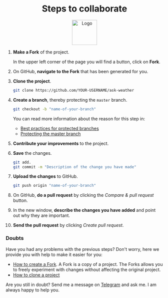 <h1 align="center">Steps to collaborate</h1>

<p align="center">
  <img src="https://cdn-icons-png.flaticon.com/512/1534/1534959.png" alt="Logo" width="80">
</p>



1. **Make a Fork** of the project.

   In the upper left corner of the page you will find a button, click on **Fork**.

2. On GitHub, **navigate to the Fork** that has been generated for you.

3. **Clone the project**.

   ```bash
   git clone https://github.com/YOUR-USERNAME/ask-weather
   ```

4. **Create a branch**, thereby protecting the `master` branch.

   ```bash
   git checkout -b "name-of-your-branch"
   ```

   You can read more information about the reason for this step in:

   - [Best practices for protected branches](https://github.community/t5/Support-Protips/Best-practices-for-protected-branches/ba-p/10224#)
   - [Protecting the master branch](https://cityofaustin.github.io/ctm-dev-workflow/protected-branches.html)

5. **Contribute your improvements** to the project.

6. **Save** the changes.

   ```bash
   git add.
   git commit -m "Description of the change you have made"
   ```

7. **Upload the changes** to GitHub.

   ```bash
   git push origin "name-of-your-branch"
   ```

8. On GitHub, **do a pull request** by clicking the _Compare & pull request_ button.

9. In the new window, **describe the changes you have added** and point out why they are important.

10. **Send the pull request** by clicking _Create pull request_.

### Doubts

Have you had any problems with the previous steps? Don't worry, here we provide you with help to make it easier for you:

- [How to create a Fork](https://help.github.com/en/github/getting-started-with-github/fork-a-repo). A Fork is a copy of a project. The Forks allows you to freely experiment with changes without affecting the original project.
- [How to clone a project](https://help.github.com/en/github/getting-started-with-github/fork-a-repo)

Are you still in doubt? Send me a message on [Telegram](https://t.me/manuelalferez) and ask me. I am always happy to help you.
